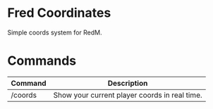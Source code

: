 # Fred Coordinates

 Simple coords system for RedM. 

# Commands

| Command                  | Description                                   |
|--------------------------|-----------------------------------------------|
| /coords                  | Show your current player coords in real time. |
